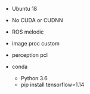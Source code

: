 - Ubuntu 18
- No CUDA or CUDNN
- ROS melodic

- image proc custom
- perception pcl

- conda
   * Python 3.6
   * pip install tensorflow=1.14

